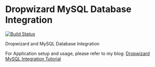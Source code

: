 # Dropwizard MySQL Database Integration

[![Build Status](https://app.travis-ci.com/ajtechdeveloper/DropwizardMySQL.svg?branch=master)](https://app.travis-ci.com/ajtechdeveloper/DropwizardMySQL)

Dropwizard and MySQL Database Integration

For Application setup and usage, please refer to my blog: [Dropwizard MySQL Integration Tutorial](http://softwaredevelopercentral.blogspot.com/2017/08/dropwizard-mysql-integration-tutorial.html)
